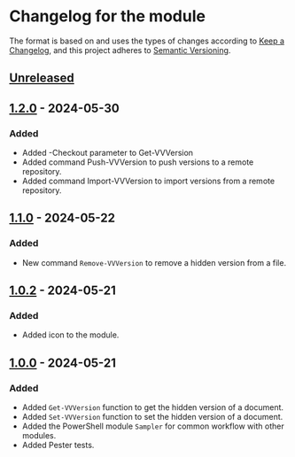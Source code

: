 # Changelog for the module

The format is based on and uses the types of changes according to [Keep a Changelog](https://keepachangelog.com/en/1.0.0/), and this project adheres to [Semantic Versioning](https://semver.org/spec/v2.0.0.html).

## [Unreleased]

## [1.2.0] - 2024-05-30

### Added

-   Added -Checkout parameter to Get-VVVersion
-   Added command Push-VVVersion to push versions to a remote repository.
-   Added command Import-VVVersion to import versions from a remote repository.

## [1.1.0] - 2024-05-22

### Added

-   New command `Remove-VVVersion` to remove a hidden version from a file.

## [1.0.2] - 2024-05-21

### Added

-   Added icon to the module.

## [1.0.0] - 2024-05-21

### Added

-   Added `Get-VVVersion` function to get the hidden version of a document.
-   Added `Set-VVVersion` function to set the hidden version of a document.
-   Added the PowerShell module `Sampler` for common workflow with other modules.
-   Added Pester tests.

[Unreleased]: https://github.com/PalmEmanuel/VeilVer/compare/v1.2.0...HEAD

[1.2.0]: https://github.com/PalmEmanuel/VeilVer/compare/v1.1.0...v1.2.0

[1.1.0]: https://github.com/PalmEmanuel/VeilVer/compare/v1.0.2...v1.1.0

[1.0.2]: https://github.com/PalmEmanuel/VeilVer/compare/v1.0.1...v1.0.2

[1.0.1]: https://github.com/PalmEmanuel/VeilVer/compare/v1.0.0...v1.0.1

[1.0.0]: https://github.com/PalmEmanuel/VeilVer/compare/e4f82adc1a54930012465b1fde6b5397d7f04c50...v1.0.0
